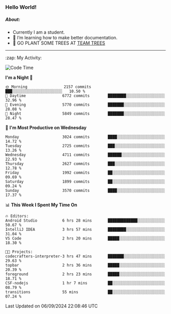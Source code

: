 ### Hello World!

##### About:
- Currently I am a student.
- 🌱 I’m learning how to make better documentation.
- 🌱 GO PLANT SOME TREES AT [TEAM TREES](https://teamtrees.org/)

---
  <summary>:zap: My Activity:</summary>
  
<!--START_SECTION:waka-->
![Code Time](http://img.shields.io/badge/Code%20Time-1%2C440%20hrs%2042%20mins-blue)

**I'm a Night 🦉** 

```text
🌞 Morning                2157 commits        ███░░░░░░░░░░░░░░░░░░░░░░   10.50 % 
🌆 Daytime                6772 commits        ████████░░░░░░░░░░░░░░░░░   32.96 % 
🌃 Evening                5770 commits        ███████░░░░░░░░░░░░░░░░░░   28.08 % 
🌙 Night                  5849 commits        ███████░░░░░░░░░░░░░░░░░░   28.47 % 
```
📅 **I'm Most Productive on Wednesday** 

```text
Monday                   3024 commits        ████░░░░░░░░░░░░░░░░░░░░░   14.72 % 
Tuesday                  2725 commits        ███░░░░░░░░░░░░░░░░░░░░░░   13.26 % 
Wednesday                4711 commits        ██████░░░░░░░░░░░░░░░░░░░   22.93 % 
Thursday                 2627 commits        ███░░░░░░░░░░░░░░░░░░░░░░   12.78 % 
Friday                   1992 commits        ██░░░░░░░░░░░░░░░░░░░░░░░   09.69 % 
Saturday                 1899 commits        ██░░░░░░░░░░░░░░░░░░░░░░░   09.24 % 
Sunday                   3570 commits        ████░░░░░░░░░░░░░░░░░░░░░   17.37 % 
```


📊 **This Week I Spent My Time On** 

```text
🔥 Editors: 
Android Studio           6 hrs 28 mins       █████████████░░░░░░░░░░░░   50.67 % 
IntelliJ IDEA            3 hrs 57 mins       ████████░░░░░░░░░░░░░░░░░   31.04 % 
VS Code                  2 hrs 20 mins       █████░░░░░░░░░░░░░░░░░░░░   18.30 % 

🐱‍💻 Projects: 
codecrafters-interpreter-3 hrs 47 mins       ███████░░░░░░░░░░░░░░░░░░   29.63 % 
topbar                   2 hrs 36 mins       █████░░░░░░░░░░░░░░░░░░░░   20.39 % 
foreground               2 hrs 23 mins       █████░░░░░░░░░░░░░░░░░░░░   18.71 % 
CSF-nodejs               1 hr 7 mins         ██░░░░░░░░░░░░░░░░░░░░░░░   08.79 % 
transitions              55 mins             ██░░░░░░░░░░░░░░░░░░░░░░░   07.24 % 
```


 Last Updated on 06/09/2024 22:08:46 UTC
<!--END_SECTION:waka-->
